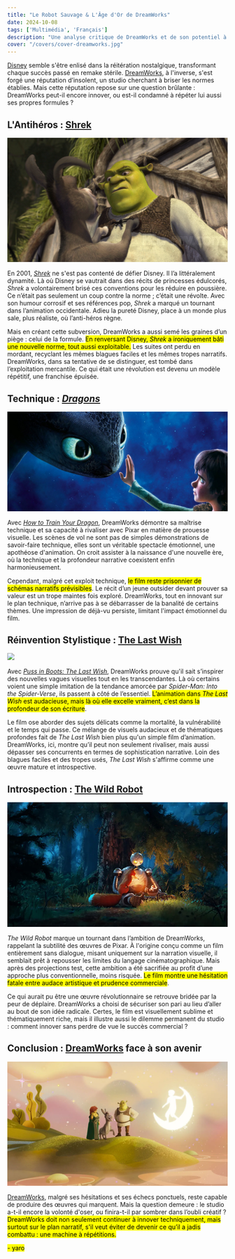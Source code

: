 ```yaml
---
title: "Le Robot Sauvage & L'Âge d'Or de DreamWorks"  
date: 2024-10-08  
tags: ['Multimédia', 'Français']  
description: "Une analyse critique de DreamWorks et de son potentiel à rester un leader créatif dans l'animation."  
cover: "/covers/cover-dreamworks.jpg"  
---
```


[Disney](https://www.vulture.com/2019/07/disney-remakes-box-office-nostalgia.html) semble s'être enlisé dans la réitération nostalgique, transformant chaque succès passé en remake stérile. [DreamWorks](https://fr.wikipedia.org/wiki/DreamWorks_Animation), à l'inverse, s'est forgé une réputation d’insolent, un studio cherchant à briser les normes établies. Mais cette réputation repose sur une question brûlante : DreamWorks peut-il encore innover, ou est-il condamné à répéter lui aussi ses propres formules ?

## L'Antihéros : [Shrek](https://en.wikipedia.org/wiki/Shrek)  
![](image-109.png)

En 2001, *[Shrek](https://en.wikipedia.org/wiki/Shrek)* ne s'est pas contenté de défier Disney. Il l’a littéralement dynamité. Là où Disney se vautrait dans des récits de princesses édulcorés, *Shrek* a volontairement brisé ces conventions pour les réduire en poussière. Ce n’était pas seulement un coup contre la norme ; c’était une révolte. Avec son humour corrosif et ses références pop, *Shrek* a marqué un tournant dans l’animation occidentale. Adieu la pureté Disney, place à un monde plus sale, plus réaliste, où l’anti-héros règne.

Mais en créant cette subversion, DreamWorks a aussi semé les graines d’un piège : celui de la formule. <mark>En renversant Disney, *Shrek* a ironiquement bâti une nouvelle norme, tout aussi exploitable.</mark> Les suites ont perdu en mordant, recyclant les mêmes blagues faciles et les mêmes tropes narratifs. DreamWorks, dans sa tentative de se distinguer, est tombé dans l’exploitation mercantile. Ce qui était une révolution est devenu un modèle répétitif, une franchise épuisée.

## Technique : [*Dragons*](https://en.wikipedia.org/wiki/How_to_Train_Your_Dragon)  
![](image-111.png)

Avec *[How to Train Your Dragon](https://en.wikipedia.org/wiki/How_to_Train_Your_Dragon)*, DreamWorks démontre sa maîtrise technique et sa capacité à rivaliser avec Pixar en matière de prouesse visuelle. Les scènes de vol ne sont pas de simples démonstrations de savoir-faire technique, elles sont un véritable spectacle émotionnel, une apothéose d'animation. On croit assister à la naissance d'une nouvelle ère, où la technique et la profondeur narrative coexistent enfin harmonieusement.

Cependant, malgré cet exploit technique, <mark>le film reste prisonnier de schémas narratifs prévisibles</mark>. Le récit d’un jeune outsider devant prouver sa valeur est un trope maintes fois exploré. DreamWorks, tout en innovant sur le plan technique, n’arrive pas à se débarrasser de la banalité de certains thèmes. Une impression de déjà-vu persiste, limitant l'impact émotionnel du film.

## Réinvention Stylistique : [The Last Wish](https://en.wikipedia.org/wiki/Puss_in_Boots:_The_Last_Wish)  
![](image-113.png)

Avec *[Puss in Boots: The Last Wish](https://en.wikipedia.org/wiki/Puss_in_Boots:_The_Last_Wish)*, DreamWorks prouve qu'il sait s’inspirer des nouvelles vagues visuelles tout en les transcendantes. Là où certains voient une simple imitation de la tendance amorcée par *Spider-Man: Into the Spider-Verse*, ils passent à côté de l’essentiel. <mark>L’animation dans *The Last Wish* est audacieuse, mais là où elle excelle vraiment, c’est dans la profondeur de son écriture</mark>.

Le film ose aborder des sujets délicats comme la mortalité, la vulnérabilité et le temps qui passe. Ce mélange de visuels audacieux et de thématiques profondes fait de *The Last Wish* bien plus qu'un simple film d’animation. DreamWorks, ici, montre qu’il peut non seulement rivaliser, mais aussi dépasser ses concurrents en termes de sophistication narrative. Loin des blagues faciles et des tropes usés, *The Last Wish* s'affirme comme une œuvre mature et introspective.

## Introspection : [The Wild Robot](https://en.wikipedia.org/wiki/The_Wild_Robot)  
![](image-114.png)

*The Wild Robot* marque un tournant dans l’ambition de DreamWorks, rappelant la subtilité des œuvres de Pixar. À l'origine conçu comme un film entièrement sans dialogue, misant uniquement sur la narration visuelle, il semblait prêt à repousser les limites du langage cinématographique. Mais après des projections test, cette ambition a été sacrifiée au profit d’une approche plus conventionnelle, moins risquée. <mark>Le film montre une hésitation fatale entre audace artistique et prudence commerciale</mark>.

Ce qui aurait pu être une œuvre révolutionnaire se retrouve bridée par la peur de déplaire. DreamWorks a choisi de sécuriser son pari au lieu d’aller au bout de son idée radicale. Certes, le film est visuellement sublime et thématiquement riche, mais il illustre aussi le dilemme permanent du studio : comment innover sans perdre de vue le succès commercial ?

## Conclusion : [DreamWorks](https://fr.wikipedia.org/wiki/DreamWorks_Animation) face à son avenir  
![](image-116.png)

[DreamWorks](https://fr.wikipedia.org/wiki/DreamWorks_Animation), malgré ses hésitations et ses échecs ponctuels, reste capable de produire des œuvres qui marquent. Mais la question demeure : le studio a-t-il encore la volonté d'oser, ou finira-t-il par sombrer dans l’oubli créatif ? <mark>DreamWorks doit non seulement continuer à innover techniquement, mais surtout sur le plan narratif, s'il veut éviter de devenir ce qu’il a jadis combattu : une machine à répétitions.</mark>

<mark>- yaro</mark>
